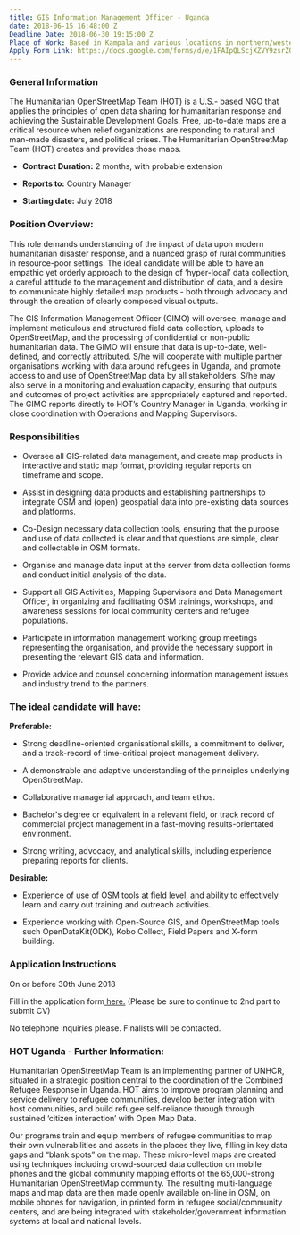 ```yaml
---
title: GIS Information Management Officer - Uganda
date: 2018-06-15 16:48:00 Z
Deadline Date: 2018-06-30 19:15:00 Z
Place of Work: Based in Kampala and various locations in northern/western Uganda
Apply Form Link: https://docs.google.com/forms/d/e/1FAIpQLScjXZVY9zsrZQ2-wGM_euZYzGoHit1zLcNbUPHx9GFhQde5iA/viewform
---
```


### General Information

The Humanitarian OpenStreetMap Team (HOT) is a U.S.- based NGO that applies the principles of open data sharing for humanitarian response and achieving the Sustainable Development Goals. Free, up-to-date maps are a critical resource when relief organizations are responding to natural and man-made disasters, and political crises. The Humanitarian OpenStreetMap Team (HOT) creates and provides those maps.

* **Contract Duration:** 2 months, with probable extension

* **Reports to:** Country Manager

* **Starting date:** July 2018

### Position Overview:

This role demands understanding of the impact of data upon modern humanitarian disaster response, and a nuanced grasp of rural communities in resource-poor settings. The ideal candidate will be able to have an empathic yet orderly approach to the design of ‘hyper-local’ data collection, a careful attitude to the management and distribution of data, and a desire to communicate highly detailed map products - both through advocacy and through the creation of clearly composed visual outputs. 

The GIS Information Management Officer (GIMO) will oversee, manage and implement meticulous and structured field data collection, uploads to OpenStreetMap, and the processing of confidential or non-public humanitarian data. The GIMO will ensure that data is up-to-date, well-defined, and correctly attributed. S/he will cooperate with multiple partner organisations working with data around refugees in Uganda, and promote access to and use of OpenStreetMap data by all stakeholders. S/he may also serve in a monitoring and evaluation capacity, ensuring that outputs and outcomes of project activities are appropriately captured and reported. The GIMO reports directly to HOT’s Country Manager in Uganda, working in close coordination with Operations and Mapping Supervisors.

### Responsibilities

* Oversee all GIS-related data management, and create map products in interactive and static map format, providing regular reports on timeframe and scope.

* Assist in designing data products and establishing partnerships to integrate OSM and (open) geospatial data into pre-existing data sources and platforms.

* Co-Design necessary data collection tools, ensuring that the purpose and use of data collected is clear and that questions are simple, clear and collectable in OSM formats.

* Organise and manage data input at the server from data collection forms and conduct initial analysis of the data.

* Support all GIS Activities, Mapping Supervisors and Data Management Officer, in organizing and facilitating OSM trainings, workshops, and awareness sessions for local community centers and refugee populations.

* Participate in information management working group meetings representing the organisation, and provide the necessary support in presenting the relevant GIS data and information.

* Provide advice and counsel concerning information management issues and industry trend to the partners.

### The ideal candidate will have:
**Preferable:**
* Strong deadline-oriented organisational skills, a commitment to deliver, and a track-record of time-critical project management delivery.

* A demonstrable and adaptive understanding of the principles underlying OpenStreetMap.

* Collaborative managerial approach, and team ethos.

* Bachelor's degree or equivalent in a relevant field, or track record of commercial project management in a fast-moving results-orientated environment.

* Strong writing, advocacy, and analytical skills, including experience preparing reports for clients.

**Desirable:**
* Experience of use of OSM tools at field level, and ability to effectively learn and carry out training and outreach activities.

* Experience working with Open-Source GIS, and OpenStreetMap tools such OpenDataKit(ODK), Kobo Collect, Field Papers and X-form building.

### Application Instructions

On or before 30th June 2018

Fill in the application form[ here.](https://docs.google.com/forms/d/e/1FAIpQLScjXZVY9zsrZQ2-wGM_euZYzGoHit1zLcNbUPHx9GFhQde5iA/viewform) (Please be sure to continue to 2nd part to submit CV)

No telephone inquiries please. Finalists will be contacted.

### HOT Uganda - Further Information:

Humanitarian OpenStreetMap Team is an implementing partner of UNHCR, situated in a strategic position central to the coordination of the Combined Refugee Response in Uganda. HOT aims to improve program planning and service delivery to refugee communities, develop better integration with host communities, and build refugee self-reliance through through sustained ‘citizen interaction’ with Open Map Data.

Our programs train and equip members of refugee communities to map their own vulnerabilities and assets in the places they live, filling in key data gaps and “blank spots” on the map. These micro-level maps are created using techniques including crowd-sourced data collection on mobile phones and the global community mapping efforts of the 65,000-strong Humanitarian OpenStreetMap community. The resulting multi-language maps and map data are then made openly available on-line in OSM, on mobile phones for navigation, in printed form in refugee social/community centers, and are being integrated with stakeholder/government information systems at local and national levels.
